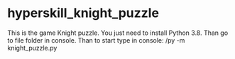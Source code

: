 # hyperskill_knight_puzzle
This is the game Knight puzzle.
You just need to install Python 3.8.
Than go to file folder in console.
Than to start type in console:
/py -m knight_puzzle.py
